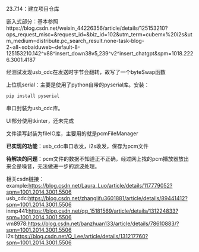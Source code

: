 23.7.14：建立项目仓库

嵌入式部分：基本参照https://blog.csdn.net/weixin_44226356/article/details/125153210?ops_request_misc=&request_id=&biz_id=102&utm_term=cubemx%20i2s&utm_medium=distribute.pc_search_result.none-task-blog-2~all~sobaiduweb~default-8-125153210.142^v88^insert_down38v5,239^v2^insert_chatgpt&spm=1018.2226.3001.4187

经测试发现usb_cdc在发送时字节会翻转，故写了一个byteSwap函数

上位机serial：主要是使用了python自带的pyserial库。安装：

```bash
pip install pyserial
```

串口封装为usb_cdc库。

UI部分使用tkinter，还未完成

文件读写封装为fileIO库，主要用的就是pcmFileManager


**已实现的功能**：usb_cdc串口收发，i2s收发，保存为pcm文件


**待解决的问题**：pcm文件的数据不知道正不正确，经过网上找的pcm播放器放出来全是噪音，无法做进一步的滤波处理。

相关csdn链接：
example:https://blog.csdn.net/Laura_Luo/article/details/117779052?spm=1001.2014.3001.5506
usb_cdc:https://blog.csdn.net/zhanglifu3601881/article/details/89441412?spm=1001.2014.3001.5506
inmp441:https://blog.csdn.net/qq_15181569/article/details/131224833?spm=1001.2014.3001.5506
vm8978:https://blog.csdn.net/banzhuan133/article/details/78610883/?spm=1001.2014.3001.5506
i2s:https://blog.csdn.net/Q_Lee/article/details/131217760?spm=1001.2014.3001.5506
